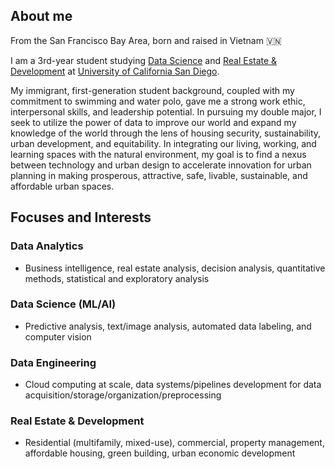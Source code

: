 ---
---
## About me

From the San Francisco Bay Area, born and raised in Vietnam 🇻🇳

I am a 3rd-year student studying [Data Science](https://datascience.ucsd.edu/) and [Real Estate & Development](https://usp.ucsd.edu/) at [University of California San Diego](https://www.ucsd.edu). 

My immigrant, first-generation student background, coupled with my commitment to swimming and water polo, gave me a strong work ethic, interpersonal skills, and leadership potential. In pursuing my double major, I seek to utilize the power of data to improve our world and expand my knowledge of the world through the lens of housing security, sustainability, urban development, and equitability. In integrating our living, working, and learning spaces with the natural environment, my goal is to find a nexus between technology and urban design to accelerate innovation for urban planning in making prosperous, attractive, safe, livable, sustainable, and affordable urban spaces.


## Focuses and Interests

### Data Analytics
- Business intelligence, real estate analysis, decision analysis, quantitative methods, statistical and exploratory analysis

### Data Science (ML/AI)
- Predictive analysis, text/image analysis, automated data labeling, and computer vision

### Data Engineering
- Cloud computing at scale, data systems/pipelines development for data acquisition/storage/organization/preprocessing

### Real Estate & Development
- Residential (multifamily, mixed-use), commercial, property management, affordable housing, green building, urban economic development
